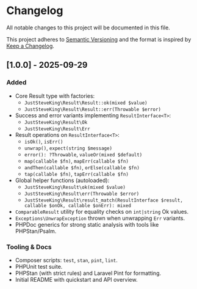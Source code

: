 # Changelog

All notable changes to this project will be documented in this file.

This project adheres to [Semantic Versioning](https://semver.org/) and the format is inspired by [Keep a Changelog](https://keepachangelog.com/).

## [1.0.0] - 2025-09-29

### Added

- Core Result type with factories:
	- `JustSteveKing\Result\Result::ok(mixed $value)`
	- `JustSteveKing\Result\Result::err(Throwable $error)`
- Success and error variants implementing `ResultInterface<T>`:
	- `JustSteveKing\Result\Ok`
	- `JustSteveKing\Result\Err`
- Result operations on `ResultInterface<T>`:
	- `isOk()`, `isErr()`
	- `unwrap()`, `expect(string $message)`
	- `error(): ?Throwable`, `valueOr(mixed $default)`
	- `map(callable $fn)`, `mapErr(callable $fn)`
	- `andThen(callable $fn)`, `orElse(callable $fn)`
	- `tap(callable $fn)`, `tapErr(callable $fn)`
- Global helper functions (autoloaded):
	- `JustSteveKing\Result\ok(mixed $value)`
	- `JustSteveKing\Result\err(Throwable $error)`
	- `JustSteveKing\Result\result_match(ResultInterface $result, callable $onOk, callable $onErr): mixed`
- `ComparableResult` utility for equality checks on `int|string` Ok values.
- `Exceptions\UnwrapException` thrown when unwrapping `Err` variants.
- PHPDoc generics for strong static analysis with tools like PHPStan/Psalm.

### Tooling & Docs

- Composer scripts: `test`, `stan`, `pint`, `lint`.
- PHPUnit test suite.
- PHPStan (with strict rules) and Laravel Pint for formatting.
- Initial README with quickstart and API overview.



